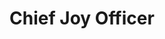 ---
title: "Chief Joy Officer"
description: 'Jujur saja. Gak banyak yang saya ingat dari buku ini. Ceritanya gak begitu berkesan, dan mungkin gak begitu praktikal. Sayang sekali karena Richard Sheridan dan Tom Peters, practically bekerja di bidang yang persis dengan apa yang sekarang saya jalani sebagai karir saya. Di perusahaan software.'
cover: "images/reading/chief-joy-officer.jpeg"
publishDate: 2020-01-14
authors: "Richard Sheridan, Tom Peters"
categories: ["business & leadership"]
---